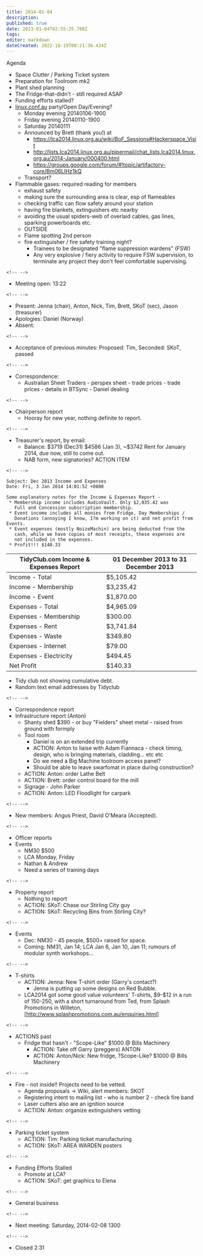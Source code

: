 ```yaml
---
title: 2014-01-04
description: 
published: true
date: 2023-01-04T02:55:25.700Z
tags: 
editor: markdown
dateCreated: 2022-10-19T08:21:36.424Z
---
```


Agenda

-   Space Clutter / Parking Ticket system
-   Preparation for Toolroom mk2
-   Plant shed planning
-   The Fridge-that-didn't - still required ASAP
-   Funding efforts stalled?
-   [linux.conf.au](http://lca2014.linux.org.au/programme/schedule) party/Open Day/Evening?
    -   Monday evening 20140106-1900
    -   Friday evening 20140110-1900
    -   Saturday 20140111
    -   Announced by Brett (thank you!) at
        -   <https://lca2014.linux.org.au/wiki/BoF_Sessions#Hackerspace_Visit>
        -   <http://lists.lca2014.linux.org.au/pipermail/chat_lists.lca2014.linux.org.au/2014-January/000400.html>
        -   <https://groups.google.com/forum/#!topic/artifactory-core/Bm06LIHz1kQ>
    -   Transport?
-   Flammable gases: required reading for members
    -   exhaust safety
    -   making sure the surrounding area is clear, esp of flameables
    -   checking traffic can flow safety around your station
    -   having fire blankets, extinguishers etc nearby
    -   avoiding the usual spiders-web of overlaid cables, gas lines, sparking powerboards etc.
    -   OUTSIDE
    -   Flame spotting 2nd person
    -   fire extinguisher / fire safety training night?
        -   Trainees to be designated "flame suppression wardens" (FSW)
        -   Any very explosive / fiery activity to require FSW supervision, to terminate any project they don't feel comfortable supervising.

```{=html}
<!-- -->
```
-   Meeting open: 13:22

```{=html}
<!-- -->
```
-   Present: Jenna (chair), Anton, Nick, Tim, Brett, SKoT (sec), Jason (treasurer)
-   Apologies: Daniel (Norway)
-   Absent:

```{=html}
<!-- -->
```
-   Acceptance of previous minutes: Proposed: Tim, Seconded: SKoT, passed

```{=html}
<!-- -->
```
-   Correspondence:
    -   Australian Sheet Traders - perspex sheet - trade prices - trade prices - details in BTSync - Daniel dealing

```{=html}
<!-- -->
```
-   Chairperson report
    -   Hooray for new year, nothing definite to report.

```{=html}
<!-- -->
```
-   Treasurer's report, by email:
    -   Balance: \$3719 (Dec31) \$4586 (Jan 3), \~\$3742 Rent for January 2014, due now, still to come out.
    -   NAB form, new signatories? ACTION ITEM

```{=html}
<!-- -->
```
    Subject: Dec 2013 Income and Expenses
    Date: Fri, 3 Jan 2014 14:01:52 +0800

    Some explanatory notes for the Income & Expenses Report -
     * Membership income includes AudioVault. Only $2,035.42 was
       Full and Concession subscription membership.
     * Event income includes all monies from Fridge, Day Memberships /
       Donations (annoying I know, I?m working on it) and net profit from Events.
     * Event expenses (mostly NoizeMachin) are being deducted from the
       cash, while we have copies of most receipts, these expenses are
       not included in the expenses.
     * Profit!!! $140.33

| TidyClub.com Income & Expenses Report | 01 December 2013 to 31 December 2013 |
|---------------------------------------|--------------------------------------|
| Income - Total                        | \$5,105.42                           |
| Income - Membership                   | \$3,235.42                           |
| Income - Event                        | \$1,870.00                           |
| Expenses - Total                      | \$4,965.09                           |
| Expenses - Membership                 | \$300.00                             |
| Expenses - Rent                       | \$3,741.84                           |
| Expenses - Waste                      | \$349.80                             |
| Expenses - Internet                   | \$79.00                              |
| Expenses - Electricity                | \$494.45                             |
| Net Profit                            | \$140.33                             |

-   Tidy club not showing cumulative debt.
-   Random text email addresses by Tidyclub

```{=html}
<!-- -->
```
-   Correspondence report
-   Infrastructure report (Anton)
    -   Shanty shed \$390 - or buy "Fielders" sheet metal - raised from ground with formply
    -   Tool room
        -   Daniel is on an extended trip currently
        -   ACTION: Anton to liaise with Adam Fiannaca - check timing, design, who is bringing materials, cladding... etc etc
        -   Do we need a Big Machine toolroom access panel?
        -   Should be able to leave swarfomat in place during construction?
    -   ACTION: Anton: order Lathe Belt
    -   ACTION: Brett: order control board for the mill
    -   Signage - John Parker
    -   ACTION: Anton: LED Floodlight for carpark

```{=html}
<!-- -->
```
-   New members: Angus Priest, David O'Meara (Accepted).

```{=html}
<!-- -->
```
-   Officer reports
-   Events
    -   NM30 \$500
    -   LCA Monday, Friday
    -   Nathan & Andrew
    -   Need a series of training days

```{=html}
<!-- -->
```
-   Property report
    -   Nothing to report
    -   ACTION: SKoT: Chase our Stirling City guy
    -   ACTION: SKoT: Recycling Bins from Stirling City?

```{=html}
<!-- -->
```
-   Events
    -   Dec: NM30 - 45 people, \$500+ raised for space.
    -   Coming: NM31, Jan 14; LCA Jan 6, Jan 10, Jan 11; rumours of modular synth workshops...

```{=html}
<!-- -->
```
-   T-shirts
    -   ACTION: Jenna: New T-shirt order (Garry's contact?)
        -   Jenna is putting up some designs on Red Bubble.
    -   LCA2014 got some good value volunteers' T-shirts, \$9-\$12 in a run of 150-250, with a short turnaround from Ted, from Splash Promotions in Willeton, \[<http://www.splashpromotions.com.au/enquiries.html>\]

```{=html}
<!-- -->
```
-   ACTIONS past
    -   Fridge that hasn't - "Scope-Like" \$1000 @ Bills Machinery
        -   ACTION: Take off Garry (preggers) ANTON
        -   ACTION: Anton/Nick: New fridge, ?Scope-Like? \$1000 @ Bills Machinery

```{=html}
<!-- -->
```
-   Fire - not inside!! Projects need to be vetted.
    -   Agenda proposals -\> Wiki, alert members: SKOT
    -   Registering intent to mailing list - who is number 2 - check fire band
    -   Laser cutters also are an ignition source
    -   ACTION: Anton: organize extinguishers vetting

```{=html}
<!-- -->
```
-   Parking ticket system
    -   ACTION: Tim: Parking ticket manufacturing
    -   ACTION: SKoT: AREA WARDEN posters

```{=html}
<!-- -->
```
-   Funding Efforts Stalled
    -   Promote at LCA?
    -   ACTION: SKoT: get graphics to Elena

```{=html}
<!-- -->
```
-   General business

```{=html}
<!-- -->
```
-   Next meeting: Saturday, 2014-02-08 1300

```{=html}
<!-- -->
```
-   Closed 2:31
